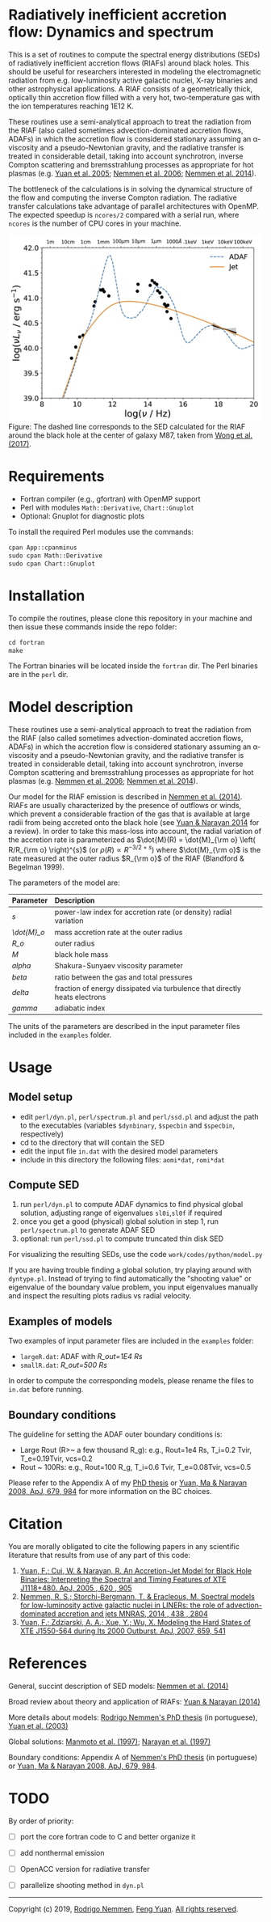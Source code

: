 Radiatively inefficient accretion flow: Dynamics and spectrum
==================================================

This is a set of routines to compute the spectral energy distributions (SEDs) of radiatively inefficient accretion flows (RIAFs) around black holes. This should be useful for researchers interested in modeling the electromagnetic radiation from e.g. low-luminosity active galactic nuclei, X-ray binaries and other astrophysical applications. A RIAF consists of a geometrically thick, optically thin accretion flow filled with a very hot, two-temperature gas with the ion temperatures reaching 1E12 K. 

These routines use a semi-analytical approach to treat the radiation from the RIAF (also called sometimes advection-dominated accretion flows, ADAFs) in which the accretion flow is considered stationary assuming an α-viscosity and a pseudo-Newtonian gravity, and the radiative transfer is treated in considerable detail, taking into account synchrotron, inverse Compton scattering and bremsstrahlung processes as appropriate for hot plasmas (e.g. [Yuan et al. 2005](https://iopscience.iop.org/article/10.1086/427206); [Nemmen et al. 2006](https://iopscience.iop.org/article/10.1086/500571); [Nemmen et al. 2014](https://academic.oup.com/mnras/article/438/4/2804/2907740)).

The bottleneck of the calculations is in solving the dynamical structure of the flow and computing the inverse Compton radiation. The radiative transfer calculations take advantage of parallel architectures with OpenMP. The expected speedup is `ncores/2` compared with a serial run, where `ncores` is the number of CPU cores in your machine.

![The dashed line corresponds to the SED calculated for the RIAF around the black hole at the center of galaxy M87, taken from [Wong et al. (2017)](https://ui.adsabs.harvard.edu/abs/2017ApJ...849L..17W/abstract).](./m87sed.png) 
Figure: The dashed line corresponds to the SED calculated for the RIAF around the black hole at the center of galaxy M87, taken from [Wong et al. (2017)](https://ui.adsabs.harvard.edu/abs/2017ApJ...849L..17W/abstract).

# Requirements

- Fortran compiler (e.g., gfortran) with OpenMP support
- Perl with modules `Math::Derivative`, `Chart::Gnuplot`
- Optional: Gnuplot for diagnostic plots

To install the required Perl modules use the commands:

    cpan App::cpanminus
    sudo cpan Math::Derivative
    sudo cpan Chart::Gnuplot

# Installation

To compile the routines, please clone this repository in your machine and then issue these commands inside the repo folder:

    cd fortran
    make

The Fortran binaries will be located inside the `fortran` dir. The Perl binaries are in the `perl` dir.

# Model description

These routines use a semi-analytical approach to treat the radiation from the RIAF (also called sometimes advection-dominated accretion flows, ADAFs) in which the accretion flow is considered stationary assuming an α-viscosity and a pseudo-Newtonian gravity, and the radiative transfer is treated in considerable detail, taking into account synchrotron, inverse Compton scattering and bremsstrahlung processes as appropriate for hot plasmas (e.g. [Nemmen et al. 2006](https://iopscience.iop.org/article/10.1086/500571); [Nemmen et al. 2014](https://academic.oup.com/mnras/article/438/4/2804/2907740)).

Our model for the RIAF emission is described in [Nemmen et al. (2014)](https://academic.oup.com/mnras/article/438/4/2804/2907740). RIAFs are usually characterized by the presence of outflows or winds, which prevent a considerable fraction of the gas that is available at large radii from being accreted onto the black hole (see [Yuan & Narayan 2014](https://www.annualreviews.org/doi/10.1146/annurev-astro-082812-141003) for a review). In order to take this mass-loss into account, the radial variation of the accretion rate is parameterized as $\dot{M}(R) = \dot{M}_{\rm o} \left( R/R_{\rm o} \right)^{s}$ (or $\rho(R) \propto R^{-3/2+s}$) where $\dot{M}_{\rm o}$ is the rate measured at the outer radius $R_{\rm o}$ of the RIAF (Blandford & Begelman 1999). 

The parameters of the model are:

| Parameter | Description |
|:--|:--|
| *s* | power-law index for accretion rate (or density) radial variation |
| *\dot{M}_o* | mass accretion rate at the outer radius |
| *R_o* | outer radius |
| *M* | black hole mass |
| *alpha* | Shakura-Sunyaev viscosity parameter  |
| *beta* | ratio between the gas and total pressures |
| *delta* | fraction of energy dissipated via turbulence that directly heats electrons |
| *gamma* | adiabatic index |

The units of the parameters are described in the input parameter files included in the `examples` folder. 

# Usage

## Model setup

- edit `perl/dyn.pl`, `perl/spectrum.pl` and `perl/ssd.pl` and adjust the path to the executables (variables `$dynbinary`, `$specbin` and `$specbin`, respectively)
- cd to the directory that will contain the SED
- edit the input file `in.dat` with the desired model parameters
- include in this directory the following files: `aomi*dat`, `romi*dat`

## Compute SED

1. run `perl/dyn.pl` to compute ADAF dynamics to find physical global solution, adjusting range of eigenvalues `sl0i`,`sl0f` if required
2. once you get a good (physical) global solution in step 1, run `perl/spectrum.pl` to generate ADAF SED 
3. optional: run `perl/ssd.pl` to compute truncated thin disk SED

For visualizing the resulting SEDs, use the code `work/codes/python/model.py`

If you are having trouble finding a global solution, try playing around with `dyntype.pl`. Instead of trying to find automatically the "shooting value" or eigenvalue of the boundary value problem, you input eigenvalues manually and inspect the resulting plots radius vs radial velocity.

## Examples of models

Two examples of input parameter files are included in the `examples` folder:

- `largeR.dat`: ADAF with *R_out=1E4 Rs*
- `smallR.dat`: *R_out=500 Rs*

In order to compute the corresponding models, please rename the files to `in.dat` before running.
 


## Boundary conditions

The guideline for setting the ADAF outer boundary conditions is:

- Large Rout (R>~ a few thousand R_g): e.g., Rout=1e4 Rs, T_i=0.2 Tvir, T_e=0.19Tvir, vcs=0.2
- Rout ~ 100Rs: e.g., Rout=100 R_g, T_i=0.6 Tvir, T_e=0.08Tvir, vcs=0.5

Please refer to the Appendix A of my [PhD thesis](http://hdl.handle.net/10183/16325) or [Yuan, Ma & Narayan 2008, ApJ, 679, 984](http://iopscience.iop.org/article/10.1086/587484/meta) for more information on the BC choices.


# Citation

You are morally obligated to cite the following papers in any scientific literature that results from use of any part of this code:

1. [Yuan, F.; Cui, W. & Narayan, R. An Accretion-Jet Model for Black Hole Binaries: Interpreting the Spectral and Timing Features of XTE J1118+480. ApJ, 2005 , 620 , 905](https://iopscience.iop.org/article/10.1086/427206)
2. [Nemmen, R. S.; Storchi-Bergmann, T. & Eracleous, M.
Spectral models for low-luminosity active galactic nuclei in LINERs: the role of advection-dominated accretion and jets 
MNRAS, 2014 , 438 , 2804](http://mnras.oxfordjournals.org/content/438/4/2804)
3. [Yuan, F.; Zdziarski, A. A.; Xue, Y.; Wu, X. Modeling the Hard States of XTE J1550-564 during Its 2000 Outburst. ApJ, 2007, 659, 541](https://ui.adsabs.harvard.edu/abs/2007ApJ...659..541Y/abstract)





# References

General, succint description of SED models: [Nemmen et al. (2014)](http://mnras.oxfordjournals.org/content/438/4/2804)

Broad review about theory and application of RIAFs: [Yuan & Narayan (2014)](https://www.annualreviews.org/doi/10.1146/annurev-astro-082812-141003) 

More details about models: [Rodrigo Nemmen's PhD thesis](http://hdl.handle.net/10183/16325) (in portuguese), [Yuan et al. (2003)](http://adsabs.harvard.edu/abs/2003ApJ...598..301Y)

Global solutions: [Manmoto et al. (1997)](http://iopscience.iop.org/article/10.1086/304817/meta); [Narayan et al. (1997)](http://iopscience.iop.org/article/10.1086/303591/meta)

Boundary conditions: Appendix A of [Nemmen's PhD thesis](http://hdl.handle.net/10183/16325) (in portuguese) or [Yuan, Ma & Narayan 2008, ApJ, 679, 984](http://iopscience.iop.org/article/10.1086/587484/meta). 

# TODO 

By order of priority:

- [ ] port the core fortran code to C and better organize it
- [ ] add nonthermal emission
- [ ] OpenACC version for radiative transfer
- [ ] parallelize shooting method in `dyn.pl`


---

Copyright (c) 2019, [Rodrigo Nemmen](http://rodrigonemmen.com), [Feng Yuan](http://center.shao.ac.cn/fyuan/yuan.html).
[All rights reserved](http://opensource.org/licenses/BSD-2-Clause).


